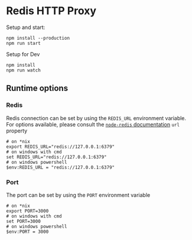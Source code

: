# Redis HTTP Proxy

Setup and start:

```shell
npm install --production
npm run start
```

Setup for Dev

```shell
npm install
npm run watch
```

## Runtime options

### Redis

Redis connection can be set by using the `REDIS_URL` environment variable. For options available, please consult
the [`node-redis` documentation](https://github.com/NodeRedis/node-redis#options-object-properties) `url` property

```shell
# on *nix
export REDIS_URL="redis://127.0.0.1:6379"
# on windows with cmd
set REDIS_URL="redis://127.0.0.1:6379"
# on windows powershell
$env:REDIS_URL = "redis://127.0.0.1:6379"
```

### Port

The port can be set by using the `PORT` environment variable

```shell
# on *nix
export PORT=3000
# on windows with cmd
set PORT=3000
# on windows powershell
$env:PORT = 3000
```
